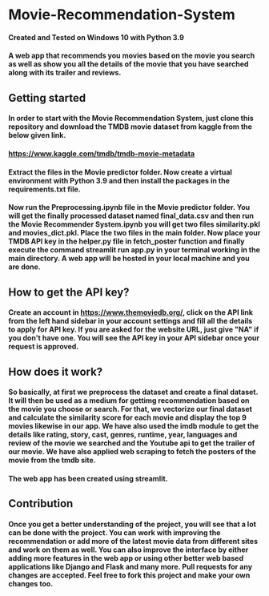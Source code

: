 # Movie-Recommendation-System

#### Created and Tested on Windows 10 with Python 3.9

#### A web app that recommends you movies based on the movie you search as well as show you all the details of the movie that you have searched along with its trailer and reviews.

## Getting started

#### In order to start with the Movie Recommendation System, just clone this repository and download the TMDB movie dataset from kaggle from the below given link.

#### https://www.kaggle.com/tmdb/tmdb-movie-metadata

#### Extract the files in the Movie predictor folder. Now create a virtual environment with Python 3.9 and then install the packages in the requirements.txt file.

#### Now run the Preprocessing.ipynb file in the Movie predictor folder. You will get the finally processed dataset named final_data.csv and then run the Movie Recommender System.ipynb you will get two files similarity.pkl and movies_dict.pkl. Place the two files in the main folder. Now place your TMDB API key in the helper.py file in fetch_poster function and finally execute the command streamlit run app.py in your terminal working in the main directory. A web app will be hosted in your local machine and you are done.

## How to get the API key?

####  Create an account in https://www.themoviedb.org/, click on the API link from the left hand sidebar in your account settings and fill all the details to apply for API key. If you are asked for the website URL, just give "NA" if you don't have one. You will see the API key in your API sidebar once your request is approved.

## How does it work?

#### So basically, at first we preprocess the dataset and create a final dataset. It will then be used as a medium for gettimg recommendation based on the movie you choose or search. For that, we vectorize our final dataset and calculate the similarity score for each movie and display the top 9 movies likewise in our app. We have also used the imdb module to get the details like rating, story, cast, genres, runtime, year, languages and review of the movie we searched and the Youtube api to get the trailer of our movie. We have also applied web scraping to fetch the posters of the movie from the tmdb site.

#### The web app has been created using streamlit.

## Contribution

#### Once you get a better understanding of the project, you will see that a lot can be done with the project. You can work with improving the recommendation or add more of the latest movie data from different sites and work on them as well. You can also improve the interface by either adding more features in the web app or using other better web based applications like Django and Flask and many more. Pull requests for any changes are accepted. Feel free to fork this project and make your own changes too. 
